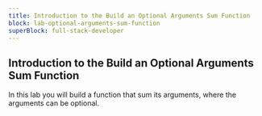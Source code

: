 ```yaml
---
title: Introduction to the Build an Optional Arguments Sum Function
block: lab-optional-arguments-sum-function
superBlock: full-stack-developer
---
```


## Introduction to the Build an Optional Arguments Sum Function

In this lab you will build a function that sum its arguments, where the arguments can be optional.
